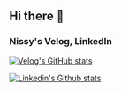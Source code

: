 ## Hi there 👋

### Nissy's Velog, LinkedIn

[![Velog's GitHub stats](https://velog-readme-stats.vercel.app/api/badge?name=jnissi92)](https://velog.io/@jnissi92/posts)

[![Linkedin's Github stats](https://img.shields.io/badge/LinkedIn-0077B5?style=for-the-badge&logo=linkedin&logoColor=white)](https://www.linkedin.com/in/nissy-jeong-3a5b32292/)
<!--
**NissiJeong/NissiJeong** is a ✨ _special_ ✨ repository because its `README.md` (this file) appears on your GitHub profile.

Here are some ideas to get you started:

- 🔭 I’m currently working on ...
- 🌱 I’m currently learning ...
- 👯 I’m looking to collaborate on ...
- 🤔 I’m looking for help with ...
- 💬 Ask me about ...
- 📫 How to reach me: ...
- 😄 Pronouns: ...
- ⚡ Fun fact: ...
-->
